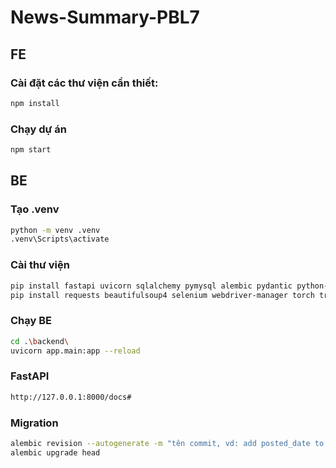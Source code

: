 # News-Summary-PBL7
## FE

### Cài đặt các thư viện cần thiết:

```sh
npm install
```

### Chạy dự án

```sh
npm start
```

## BE

### Tạo .venv

```sh
python -m venv .venv 
.venv\Scripts\activate  
```

### Cài thư viện

```sh
pip install fastapi uvicorn sqlalchemy pymysql alembic pydantic python-dotenv  
pip install requests beautifulsoup4 selenium webdriver-manager torch transformers numpy feedparser  
```

### Chạy BE

```sh
cd .\backend\    
uvicorn app.main:app --reload  
```

### FastAPI

```sh
http://127.0.0.1:8000/docs# 
```

### Migration

```sh
alembic revision --autogenerate -m "tên commit, vd: add posted_date to articles"
alembic upgrade head
```

